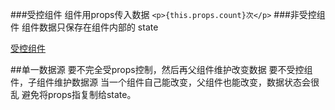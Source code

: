 ###受控组件
组件用props传入数据
`<p>{this.props.count}次</p>`
###非受控组件
组件数据只保存在组件内部的 state

[受控组件](https://zh-hans.reactjs.org/blog/2018/06/07/you-probably-dont-need-derived-state.html)

##单一数据源
要不完全受props控制，然后再父组件维护改变数据
要不受控组件，子组件维护数据源
当一个组件自己能改变，父组件也能改变，数据状态会很乱
避免将props指复制给state。